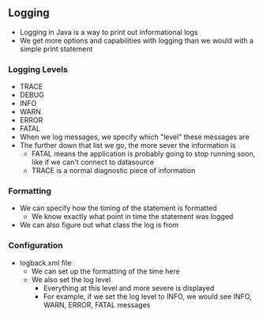 ## Logging
- Logging in Java is a way to print out informational logs 
- We get more options and capabilities with logging than we would with a simple print statement
### Logging Levels
- TRACE
- DEBUG
- INFO
- WARN
- ERROR
- FATAL
- When we log messages, we specify which "level" these messages are
- The further down that list we go, the more sever the information is
    - FATAL means the application is probably going to stop running soon, like if we can't connect to datasource
    - TRACE is a normal diagnostic piece of information

### Formatting
- We can specify how the timing of the statement is formatted
    - We know exactly what point in time the statement was logged
- We can also figure out what class the log is from

### Configuration
- logback.xml file
    - We can set up the formatting of the time here
    - We also set the log level
        - Everything at this level and more severe is displayed
        - For example, if we set the log level to INFO, we would see INFO, WARN, ERROR, FATAL messages